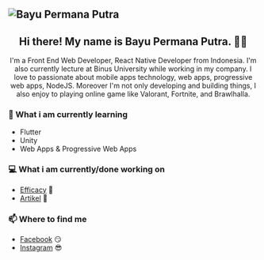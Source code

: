 ## ![Bayu Permana Putra](https://scontent.fjog3-1.fna.fbcdn.net/v/t1.0-9/66841586_2955719087985897_4823264327995752448_n.jpg?_nc_cat=107&_nc_sid=8bfeb9&_nc_eui2=AeEVzTdURn3FTP-oI49GQMMvNaZFn5PC9aU1pkWfk8L1pQhVbjra_auCFK7HKfRbi9ace1hJFwPxocIH0Ep2Uh_J&_nc_ohc=M3fGo8PP45sAX-kKL5n&_nc_ht=scontent.fjog3-1.fna&oh=4306c9e91048d82937c647ac33d93ebf&oe=5F50F74D)

<h2 align="center">Hi there! My name is Bayu Permana Putra. 👋🤓</h2>
<p style="text-align: center;">I'm a Front End Web Developer, React Native Developer from Indonesia. I'm also currently lecture at Binus University while working in my company. I love to passionate about mobile apps technology, web apps, progressive web apps, NodeJS. Moreover I'm not only developing and building things, I also enjoy to playing online game like Valorant, Fortnite, and Brawlhalla.</p>

### 📖 What i am currently learning

- Flutter
- Unity
- Web Apps & Progressive Web Apps

### 💻 What i am currently/done working on

- [Efficacy](https://efficacy.now.sh/) 🚀
- [Artikel](https://artikel.vercel.app/) 🚀

### 📫 Where to find me

- [Facebook](https://facebook.com/bayu.permanaputra.94/) 😏
- [Instagram](https://instagram.com/babaiyu/) 😎
